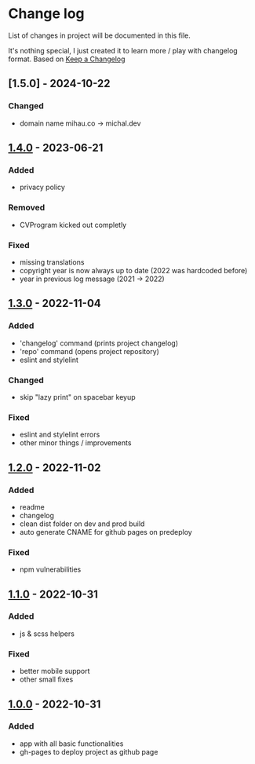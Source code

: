 # Change log

List of changes in project will be documented in this file.

It's nothing special, I just created it to learn more / play with changelog format. Based on [Keep a Changelog](https://keepachangelog.com/en/1.0.0/)

## [1.5.0] - 2024-10-22

### Changed
- domain name mihau.co -> michal.dev

## [1.4.0] - 2023-06-21

### Added

- privacy policy

### Removed

- CVProgram kicked out completly

### Fixed

- missing translations
- copyright year is now always up to date (2022 was hardcoded before)
- year in previous log message (2021 -> 2022)

## [1.3.0] - 2022-11-04

### Added

- 'changelog' command (prints project changelog)
- 'repo' command (opens project repository)
- eslint and stylelint

### Changed

- skip "lazy print" on spacebar keyup

### Fixed

- eslint and stylelint errors
- other minor things / improvements


## [1.2.0] - 2022-11-02

### Added

- readme
- changelog
- clean dist folder on dev and prod build
- auto generate CNAME for github pages on predeploy

### Fixed

- npm vulnerabilities

## [1.1.0] - 2022-10-31

### Added

- js & scss helpers

### Fixed

- better mobile support
- other small fixes

## [1.0.0] - 2022-10-31

### Added

- app with all basic functionalities
- gh-pages to deploy project as github page

[1.4.0]: https://github.com/mihauco/mihauco.github.io/compare/v1.3.0...v1.4.0
[1.3.0]: https://github.com/mihauco/mihauco.github.io/compare/v1.2.0...v1.3.0
[1.2.0]: https://github.com/mihauco/mihauco.github.io/compare/v1.1.0...v1.2.0
[1.1.0]: https://github.com/mihauco/mihauco.github.io/compare/v1.0.0...v1.1.0
[1.0.0]: https://github.com/mihauco/mihauco.github.io/releases/tag/v1.0.0
